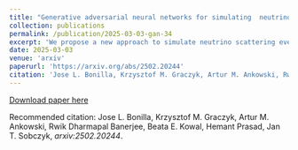 ```yaml
---
title: "Generative adversarial neural networks for simulating  neutrino interactions"
collection: publications
permalink: /publication/2025-03-03-gan-34
excerpt: 'We propose a new approach to simulate neutrino scattering events as an alternative to the standard Monte Carlo generator approach. Generative adversarial neural network (GAN) models are developed to simulate neutrino-carbon collisions in the few-GeV energy range. The models produce scattering events for a given neutrino energy. GAN models are trained on simulation data from \nuwro{} Monte Carlo event generator. Two GAN models have been obtained: one simulating only quasielastic neutrino-nucleus scatterings and another simulating all interactions at given neutrino energy. The performance of both models has been assessed using two statistical metrics. It is shown that both GAN models successfully reproduce the event distributions.'
date: 2025-03-03
venue: 'arxiv'
paperurl: 'https://arxiv.org/abs/2502.20244'
citation: 'Jose L. Bonilla, Krzysztof M. Graczyk, Artur M. Ankowski, Rwik Dharmapal Banerjee, Beata E. Kowal, Hemant Prasad, Jan T. Sobczyk, arxiv:2502.20244'
---
```


[Download paper here](https://arxiv.org/pdf/2502.20244)

Recommended citation: Jose L. Bonilla, Krzysztof M. Graczyk, Artur M. Ankowski, Rwik Dharmapal Banerjee, Beata E. Kowal, Hemant Prasad, Jan T. Sobczyk, <i>arxiv:2502.20244</i>.
